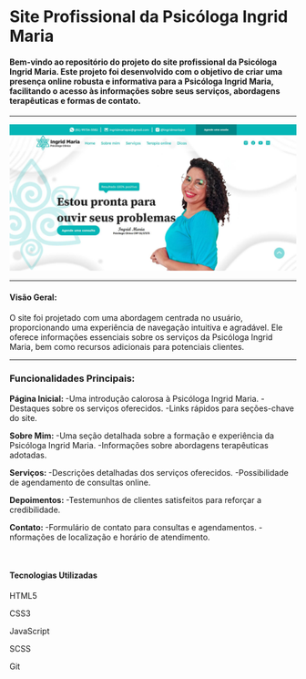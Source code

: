 <h1>Site Profissional da Psicóloga Ingrid Maria</h1>
<h4>
    Bem-vindo ao repositório do projeto do site profissional da Psicóloga Ingrid Maria. Este projeto foi desenvolvido com o objetivo de criar uma presença online robusta e informativa para a Psicóloga Ingrid Maria, facilitando o acesso às informações sobre seus serviços, abordagens terapêuticas e formas de contato.
</h4>
<hr/>
<img src="./assets/img/thumb.jpg">

<hr/>

<h4>Visão Geral:</h4>
<p>
  O site foi projetado com uma abordagem centrada no usuário, proporcionando uma experiência de navegação intuitiva e agradável. Ele oferece informações essenciais sobre os serviços da Psicóloga Ingrid Maria, bem como recursos adicionais para potenciais clientes.
</p>

<hr/>

<h3>Funcionalidades Principais:</h3>
<p>
  <strong>
    Página Inicial:
  </strong>
  -Uma introdução calorosa à Psicóloga Ingrid Maria.
  -Destaques sobre os serviços oferecidos.
  -Links rápidos para seções-chave do site.
</p>
<p>
  <strong>
    Sobre Mim:
  </strong>
  -Uma seção detalhada sobre a formação e experiência da Psicóloga Ingrid Maria.
  -Informações sobre abordagens terapêuticas adotadas.
</p>
<p>
  <strong>
    Serviços:
  </strong>
  -Descrições detalhadas dos serviços oferecidos.
  -Possibilidade de agendamento de consultas online.
</p>
<p>
  <strong>
    Depoimentos:
  </strong>
  -Testemunhos de clientes satisfeitos para reforçar a credibilidade.
</p>
<p>
  <strong>
    Contato:
  </strong>
  -Formulário de contato para consultas e agendamentos.
  -nformações de localização e horário de atendimento.
</p>

<br/>

<h4>Tecnologias Utilizadas</h4>
<p>HTML5</p>
<p>CSS3</p>
<p>JavaScript</p>
<p>SCSS</p>
<p>Git</p>
